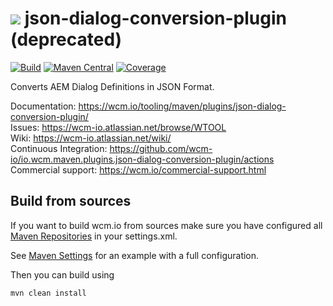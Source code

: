 <img src="https://wcm.io/images/favicon-16@2x.png"/> json-dialog-conversion-plugin (deprecated)
======
[![Build](https://github.com/wcm-io/io.wcm.maven.plugins.json-dialog-conversion-plugin/workflows/Build/badge.svg?branch=develop)](https://github.com/wcm-io/io.wcm.maven.plugins.json-dialog-conversion-plugin/actions?query=workflow%3ABuild+branch%3Adevelop)
[![Maven Central](https://maven-badges.herokuapp.com/maven-central/io.wcm.maven.plugins/json-dialog-conversion-plugin/badge.svg)](https://maven-badges.herokuapp.com/maven-central/io.wcm.maven.plugins/json-dialog-conversion-plugin)
[![Coverage](https://sonarcloud.io/api/project_badges/measure?project=wcm-io_io.wcm.maven.plugins.json-dialog-conversion-plugin&metric=coverage)](https://sonarcloud.io/summary/new_code?id=wcm-io_io.wcm.maven.plugins.json-dialog-conversion-plugin)

Converts AEM Dialog Definitions in JSON Format.

Documentation: https://wcm.io/tooling/maven/plugins/json-dialog-conversion-plugin/<br/>
Issues: https://wcm-io.atlassian.net/browse/WTOOL<br/>
Wiki: https://wcm-io.atlassian.net/wiki/<br/>
Continuous Integration: https://github.com/wcm-io/io.wcm.maven.plugins.json-dialog-conversion-plugin/actions<br/>
Commercial support: https://wcm.io/commercial-support.html


## Build from sources

If you want to build wcm.io from sources make sure you have configured all [Maven Repositories](https://wcm.io/maven.html) in your settings.xml.

See [Maven Settings](https://github.com/wcm-io/io.wcm.maven.plugins.json-dialog-conversion-plugin/blob/develop/.maven-settings.xml) for an example with a full configuration.

Then you can build using

```
mvn clean install
```
